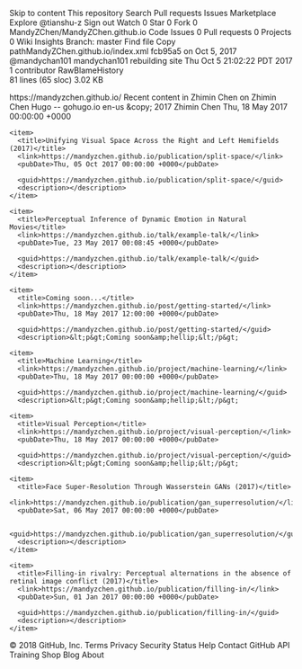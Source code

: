 Skip to content
This repository
Search
Pull requests
Issues
Marketplace
Explore
 @tianshu-z
 Sign out
 Watch 0
  Star 0  Fork 0 MandyZChen/MandyZChen.github.io
 Code  Issues 0  Pull requests 0  Projects 0  Wiki  Insights
Branch: master Find file Copy pathMandyZChen.github.io/index.xml
fcb95a5  on Oct 5, 2017
@mandychan101 mandychan101 rebuilding site Thu Oct 5 21:02:22 PDT 2017
1 contributor
RawBlameHistory     
81 lines (65 sloc)  3.02 KB
<?xml version="1.0" encoding="utf-8" standalone="yes" ?>
<rss version="2.0" xmlns:atom="http://www.w3.org/2005/Atom">
  <channel>
    <title>Zhimin Chen on Zhimin Chen</title>
    <link>https://mandyzchen.github.io/</link>
    <description>Recent content in Zhimin Chen on Zhimin Chen</description>
    <generator>Hugo -- gohugo.io</generator>
    <language>en-us</language>
    <copyright>&amp;copy; 2017 Zhimin Chen</copyright>
    <lastBuildDate>Thu, 18 May 2017 00:00:00 +0000</lastBuildDate>
    <atom:link href="/" rel="self" type="application/rss+xml" />
    
    <item>
      <title>Unifying Visual Space Across the Right and Left Hemifields (2017)</title>
      <link>https://mandyzchen.github.io/publication/split-space/</link>
      <pubDate>Thu, 05 Oct 2017 00:00:00 +0000</pubDate>
      
      <guid>https://mandyzchen.github.io/publication/split-space/</guid>
      <description></description>
    </item>
    
    <item>
      <title>Perceptual Inference of Dynamic Emotion in Natural Movies</title>
      <link>https://mandyzchen.github.io/talk/example-talk/</link>
      <pubDate>Tue, 23 May 2017 00:08:45 +0000</pubDate>
      
      <guid>https://mandyzchen.github.io/talk/example-talk/</guid>
      <description></description>
    </item>
    
    <item>
      <title>Coming soon...</title>
      <link>https://mandyzchen.github.io/post/getting-started/</link>
      <pubDate>Thu, 18 May 2017 12:00:00 +0000</pubDate>
      
      <guid>https://mandyzchen.github.io/post/getting-started/</guid>
      <description>&lt;p&gt;Coming soon&amp;hellip;&lt;/p&gt;
</description>
    </item>
    
    <item>
      <title>Machine Learning</title>
      <link>https://mandyzchen.github.io/project/machine-learning/</link>
      <pubDate>Thu, 18 May 2017 00:00:00 +0000</pubDate>
      
      <guid>https://mandyzchen.github.io/project/machine-learning/</guid>
      <description>&lt;p&gt;Coming soon&amp;hellip;&lt;/p&gt;
</description>
    </item>
    
    <item>
      <title>Visual Perception</title>
      <link>https://mandyzchen.github.io/project/visual-perception/</link>
      <pubDate>Thu, 18 May 2017 00:00:00 +0000</pubDate>
      
      <guid>https://mandyzchen.github.io/project/visual-perception/</guid>
      <description>&lt;p&gt;Coming soon&amp;hellip;&lt;/p&gt;
</description>
    </item>
    
    <item>
      <title>Face Super-Resolution Through Wasserstein GANs (2017)</title>
      <link>https://mandyzchen.github.io/publication/gan_superresolution/</link>
      <pubDate>Sat, 06 May 2017 00:00:00 +0000</pubDate>
      
      <guid>https://mandyzchen.github.io/publication/gan_superresolution/</guid>
      <description></description>
    </item>
    
    <item>
      <title>Filling-in rivalry: Perceptual alternations in the absence of retinal image conflict (2017)</title>
      <link>https://mandyzchen.github.io/publication/filling-in/</link>
      <pubDate>Sun, 01 Jan 2017 00:00:00 +0000</pubDate>
      
      <guid>https://mandyzchen.github.io/publication/filling-in/</guid>
      <description></description>
    </item>
    
  </channel>
</rss>
© 2018 GitHub, Inc.
Terms
Privacy
Security
Status
Help
Contact GitHub
API
Training
Shop
Blog
About
